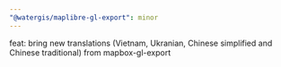 ```yaml
---
"@watergis/maplibre-gl-export": minor
---
```


feat: bring new translations (Vietnam, Ukranian, Chinese simplified and Chinese traditional) from mapbox-gl-export
